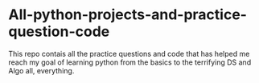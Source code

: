 # All-python-projects-and-practice-question-code
This repo contais all the practice questions and code that has helped me reach my goal of learning python
from the basics to the terrifying DS and Algo
all, everything.
